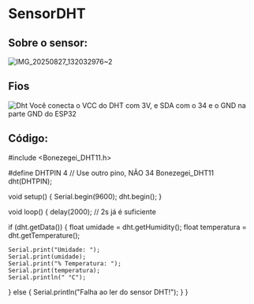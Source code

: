 # SensorDHT
## Sobre o sensor:
![IMG_20250827_132032976~2](https://github.com/user-attachments/assets/ae09b763-afbe-49df-89ff-93e54af98e5e)

## Fios
![Dht](https://github.com/user-attachments/assets/876ac786-8cf6-48db-8eb0-1993aa542555)
Você conecta o VCC do DHT com 3V, e SDA com o 34 e o GND na parte GND do ESP32

## Código:
#include <Bonezegei_DHT11.h>


#define DHTPIN 4   // Use outro pino, NÃO 34
Bonezegei_DHT11 dht(DHTPIN);


void setup() {
  Serial.begin(9600);
  dht.begin();
}


void loop() {
  delay(2000); // 2s já é suficiente


  if (dht.getData()) {
    float umidade = dht.getHumidity();
    float temperatura = dht.getTemperature();


    Serial.print("Umidade: ");
    Serial.print(umidade);
    Serial.print("% Temperatura: ");
    Serial.print(temperatura);
    Serial.println(" °C");
  } else {
    Serial.println("Falha ao ler do sensor DHT!");
  }
}
